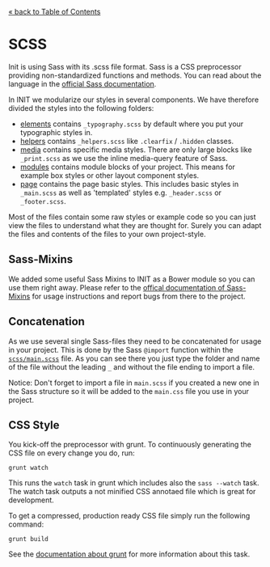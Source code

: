[&laquo; back to Table of Contents](TOC.md)

# SCSS

Init is using Sass with its .scss file format. Sass is a CSS preprocessor providing non-standardized functions and methods. You can read about the language in the [official Sass documentation](http://sass-lang.com/).

In INIT we modularize our styles in several components. We have therefore divided the styles into the following folders:

- [elements](../scss/elements) contains `_typography.scss` by default where you put your typographic styles in.
- [helpers](../scss/helpers) contains `_helpers.scss` like `.clearfix` / `.hidden` classes.
- [media](../scss/media) contains specific media styles. There are only large blocks like `_print.scss` as we use the inline media-query feature of Sass.
- [modules](../scss/modules) contains module blocks of your project. This means for example box styles or other layout component styles.
- [page](../scss/page) contains the page basic styles. This includes basic styles in `_main.scss` as well as 'templated' styles e.g. `_header.scss` or `_footer.scss`.

Most of the files contain some raw styles or example code so you can just view the files to understand what they are thought for. Surely you can adapt the files and contents of the files to your own project-style.

## Sass-Mixins

We added some useful Sass Mixins to INIT as a Bower module so you can use them right away. Please refer to the [offical documentation of Sass-Mixins](//github.com/drublic/Sass-Mixins/blob/master/README.md) for usage instructions and report bugs from there to the project.

## Concatenation

As we use several single Sass-files they need to be concatenated for usage in your project. This is done by the Sass `@import` function within the [`scss/main.scss`](../scss/main.scss) file. As you can see there you just type the folder and name of the file without the leading `_` and without the file ending to import a file.

Notice: Don't forget to import a file in `main.scss` if you created a new one in the Sass structure so it will be added to the `main.css` file you use in your project.

## CSS Style

You kick-off the preprocessor with grunt. To continuously generating the CSS file on every change you do, run:

	grunt watch

This runs the `watch` task in grunt which includes also the `sass --watch` task. The watch task outputs a not minified CSS annotaed file which is great for development.

To get a compressed, production ready CSS file simply run the following command:

	grunt build

See the [documentation about grunt](grunt.md) for more information about this task.
